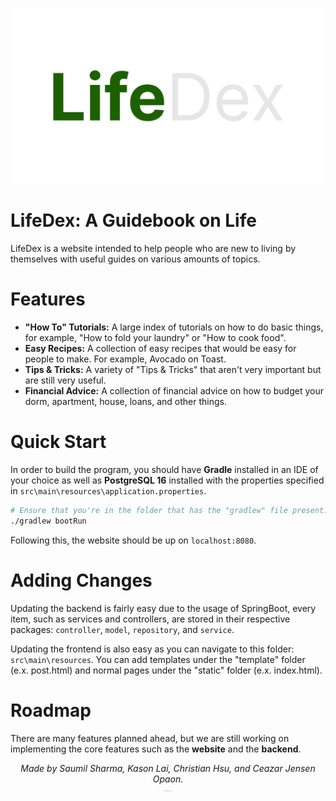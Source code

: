 <p align="center">
  <img src="docs/images/LifeDexBannerNoBackground.png" width="500px" alt="LifeDex Logo">
</p>

# LifeDex: A Guidebook on Life
LifeDex is a website intended to help people who are new to living by themselves with useful guides on various amounts of topics.

# Features
- **"How To" Tutorials:** A large index of tutorials on how to do basic things, for example, "How to fold your laundry" or "How to cook food".
- **Easy Recipes:** A collection of easy recipes that would be easy for people to make. For example, Avocado on Toast.
- **Tips & Tricks:** A variety of "Tips & Tricks" that aren't very important but are still very useful.
- **Financial Advice:** A collection of financial advice on how to budget your dorm, apartment, house, loans, and other things.

# Quick Start
In order to build the program, you should have **Gradle** installed in an IDE of your choice as well as  **PostgreSQL 16** installed with the properties specified in `src\main\resources\application.properties`.
```bash
# Ensure that you're in the folder that has the "gradlew" file present.
./gradlew bootRun
```
Following this, the website should be up on `localhost:8080`.

# Adding Changes
Updating the backend is fairly easy due to the usage of SpringBoot, every item, such as services and controllers, are stored in their respective packages: `controller`, `model`, `repository`, and `service`.

Updating the frontend is also easy as you can navigate to this folder: `src\main\resources`. You can add templates under the "template" folder (e.x. post.html) and normal pages under the "static" folder (e.x. index.html).

# Roadmap
There are many features planned ahead, but we are still working on implementing the core features such as the **website** and the **backend**.
  
  
<p align="center">
  <i> Made by Saumil Sharma, Kason Lai, Christian Hsu, and Ceazar Jensen Opaon.</i> <br>
  <sub><sup><sub><sup><sub><sup><sub><sup><sub><sup><sub><sup><sub><sup><sub><sup>We have a disliking of Beast Gohan.</sup></sub></sup></sub></sup></sub></sup></sub></sup></sub></sup></sub></sup></sub></sup></sub>
</p>

